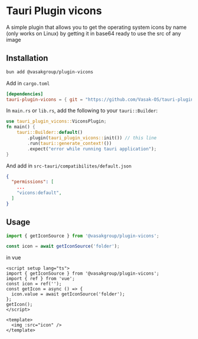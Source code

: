 # Tauri Plugin vicons

A simple plugin that allows you to get the operating system icons by name (only works on Linux) by getting it in base64 ready to use the src of any image

## Installation

```bash
bun add @vasakgroup/plugin-vicons
```

Add in `cargo.toml`

```toml
[dependencies]
tauri-plugin-vicons = { git = "https://github.com/Vasak-OS/tauri-plugin-vicons", branch = "v2" }
```
In `main.rs` or `lib.rs`, add the following to your `tauri::Builder`:

```rust
use tauri_plugin_vicons::ViconsPlugin;
fn main() {
    tauri::Builder::default()
        .plugin(tauri_plugin_vicons::init()) // this line
        .run(tauri::generate_context!())
        .expect("error while running tauri application");
}
```

And add in `src-tauri/compatibilites/default.json`

```json
{
  "permissions": [
    ...
    "vicons:default",
  ]
}

```

## Usage

```ts
import { getIconSource } from '@vasakgroup/plugin-vicons';

const icon = await getIconSource('folder');
```

in vue

```vue
<script setup lang="ts">
import { getIconSource } from '@vasakgroup/plugin-vicons';
import { ref } from 'vue';
const icon = ref('');
const getIcon = async () => {
  icon.value = await getIconSource('folder');
};
getIcon();
</script>

<template>
  <img :src="icon" />
</template>
```